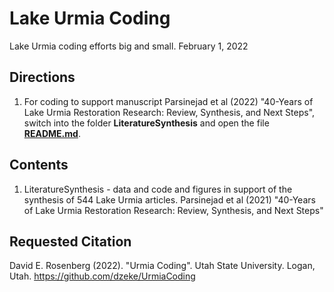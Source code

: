 # Lake Urmia Coding
 Lake Urmia coding efforts big and small.
 February 1, 2022
 
## Directions

1. For coding to support manuscript Parsinejad et al (2022) "40-Years of Lake Urmia Restoration Research: Review, Synthesis, and Next Steps", switch
into the folder **LiteratureSynthesis** and open the file **[README.md](https://github.com/dzeke/UrmiaCoding/tree/main/LiteratureSynthesis)**.

## Contents

1. LiteratureSynthesis - data and code and figures in support of the synthesis of 544 Lake Urmia articles. Parsinejad et al (2021) "40-Years of Lake Urmia Restoration Research: Review, Synthesis, and Next Steps"

## Requested Citation
David E. Rosenberg (2022). "Urmia Coding". Utah State University. Logan, Utah. https://github.com/dzeke/UrmiaCoding
